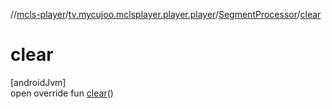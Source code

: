 //[mcls-player](../../../index.md)/[tv.mycujoo.mclsplayer.player.player](../index.md)/[SegmentProcessor](index.md)/[clear](clear.md)

# clear

[androidJvm]\
open override fun [clear](clear.md)()
